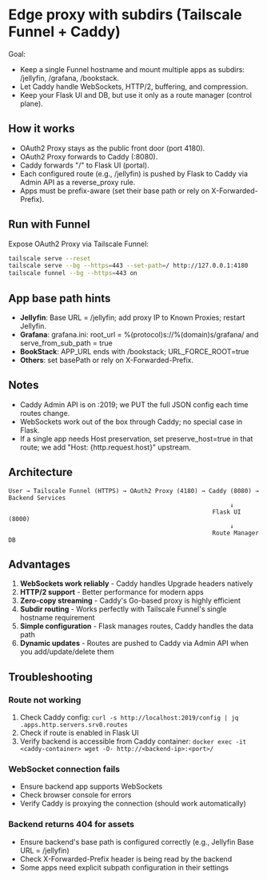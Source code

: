 # Edge proxy with subdirs (Tailscale Funnel + Caddy)

Goal:
- Keep a single Funnel hostname and mount multiple apps as subdirs: /jellyfin, /grafana, /bookstack.
- Let Caddy handle WebSockets, HTTP/2, buffering, and compression.
- Keep your Flask UI and DB, but use it only as a route manager (control plane).

## How it works

- OAuth2 Proxy stays as the public front door (port 4180).
- OAuth2 Proxy forwards to Caddy (:8080).
- Caddy forwards "/" to Flask UI (portal).
- Each configured route (e.g., /jellyfin) is pushed by Flask to Caddy via Admin API as a reverse_proxy rule.
- Apps must be prefix-aware (set their base path or rely on X-Forwarded-Prefix).

## Run with Funnel

Expose OAuth2 Proxy via Tailscale Funnel:

```bash
tailscale serve --reset
tailscale serve --bg --https=443 --set-path=/ http://127.0.0.1:4180
tailscale funnel --bg --https=443 on
```

## App base path hints

* **Jellyfin**: Base URL = /jellyfin; add proxy IP to Known Proxies; restart Jellyfin.
* **Grafana**: grafana.ini: root_url = %(protocol)s://%(domain)s/grafana/ and serve_from_sub_path = true
* **BookStack**: APP_URL ends with /bookstack; URL_FORCE_ROOT=true
* **Others**: set basePath or rely on X-Forwarded-Prefix.

## Notes

* Caddy Admin API is on :2019; we PUT the full JSON config each time routes change.
* WebSockets work out of the box through Caddy; no special case in Flask.
* If a single app needs Host preservation, set preserve_host=true in that route; we add "Host: {http.request.host}" upstream.

## Architecture

```
User → Tailscale Funnel (HTTPS) → OAuth2 Proxy (4180) → Caddy (8080) → Backend Services
                                                              ↓
                                                         Flask UI (8000)
                                                              ↓
                                                         Route Manager DB
```

## Advantages

1. **WebSockets work reliably** - Caddy handles Upgrade headers natively
2. **HTTP/2 support** - Better performance for modern apps
3. **Zero-copy streaming** - Caddy's Go-based proxy is highly efficient
4. **Subdir routing** - Works perfectly with Tailscale Funnel's single hostname requirement
5. **Simple configuration** - Flask manages routes, Caddy handles the data path
6. **Dynamic updates** - Routes are pushed to Caddy via Admin API when you add/update/delete them

## Troubleshooting

### Route not working
1. Check Caddy config: `curl -s http://localhost:2019/config | jq .apps.http.servers.srv0.routes`
2. Check if route is enabled in Flask UI
3. Verify backend is accessible from Caddy container: `docker exec -it <caddy-container> wget -O- http://<backend-ip>:<port>/`

### WebSocket connection fails
- Ensure backend app supports WebSockets
- Check browser console for errors
- Verify Caddy is proxying the connection (should work automatically)

### Backend returns 404 for assets
- Ensure backend's base path is configured correctly (e.g., Jellyfin Base URL = /jellyfin)
- Check X-Forwarded-Prefix header is being read by the backend
- Some apps need explicit subpath configuration in their settings
